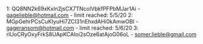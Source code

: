 1: QQ8NN2k69xKxln2jsCX7TNcolVbkfPFPbMJar1Ai   -  gagelieble@hotmail.com  - limit reached: 5/5/20
2: MGpGehrPCsCuKIyuHi7ZCI31nEhxdAHi0kAmwOBI   -  gageransom@hotmail.com - limit reached: 5/6/20
3: rlUoCRyOxyFrkS8UApKCAIoi2sOze6atAjoG06oL   -  somer.lieble@gmail.com